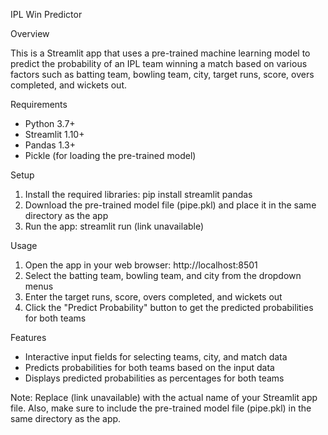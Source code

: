 IPL Win Predictor

Overview

This is a Streamlit app that uses a pre-trained machine learning model to predict the probability of an IPL team winning a match based on various factors such as batting team, bowling team, city, target runs, score, overs completed, and wickets out.

Requirements

- Python 3.7+
- Streamlit 1.10+
- Pandas 1.3+
- Pickle (for loading the pre-trained model)

Setup

1. Install the required libraries: pip install streamlit pandas
2. Download the pre-trained model file (pipe.pkl) and place it in the same directory as the app
3. Run the app: streamlit run (link unavailable)

Usage

1. Open the app in your web browser: http://localhost:8501
2. Select the batting team, bowling team, and city from the dropdown menus
3. Enter the target runs, score, overs completed, and wickets out
4. Click the "Predict Probability" button to get the predicted probabilities for both teams

Features

- Interactive input fields for selecting teams, city, and match data
- Predicts probabilities for both teams based on the input data
- Displays predicted probabilities as percentages for both teams


Note: Replace (link unavailable) with the actual name of your Streamlit app file. Also, make sure to include the pre-trained model file (pipe.pkl) in the same directory as the app.
